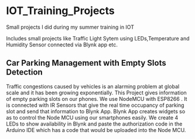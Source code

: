 # IOT_Training_Projects
Small projects I did during my summer training in IOT

Includes small projects like Traffic Light Sytem using LEDs,Temperature and Humidity Sensor connected via Blynk app etc.

## Car Parking Management with Empty Slots Detection

Traffic congestions caused by vehicles is an alarming problem at global scale and it has been growing exponentially. This Project gives information of empty parking slots on our phones. We use NodeMCU with ESP8266 . It is connected with IR Sensors that give the real time occupancy of parking slot and send that information to Blynk App.
Blynk App creates widgets so as to control the Node MCU using our smartphones easily. We create 4 LEDs to show availability in Blynk and paste the authorization code in the Arduino IDE which has a code that would be uploaded into the Node MCU.



